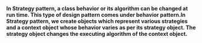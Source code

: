 #### In Strategy pattern, a class behavior or its algorithm can be changed at run time. This type of design pattern comes under behavior pattern.In Strategy pattern, we create objects which represent various strategies and a context object whose behavior varies as per its strategy object. The strategy object changes the executing algorithm of the context object.
